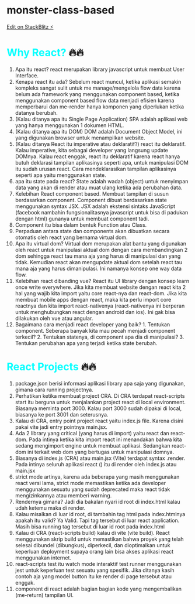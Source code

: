 # monster-class-based

[Edit on StackBlitz ⚡️](https://stackblitz.com/edit/vitejs-vite-qe5ibj)

# <span style="color: cyan;">Why React?</span> 🔥🔥

1. Apa itu react? react merupakan library javascript untuk membuat User Interface.
2. Kenapa react itu ada? Sebelum react muncul, ketika aplikasi semakin kompleks sangat sulit untuk me manage/mengelola flow data karena belum ada framework yang menggunakan component based, ketika menggunakan component based flow data menjadi efisien karena memperbarui dan me-render hanya komponen yang diperlukan ketika datanya berubah.
3. (Kalau ditanya apa itu Single Page Application) SPA adalah aplikasi web yang hanya menggunakan 1 dokumen HTML.
4. (Kalau ditanya apa itu DOM) DOM adalah Document Object Model, ini yang digunakan browser untuk menampilkan website.
5. (Kalau ditanya React itu imperative atau deklaratif?) react itu deklaratif. Kalau imperative, kita sebagai developer yang langsung update DOMnya. Kalau react enggak, react itu deklaratif karena react hanya butuh deklarasi tampilan aplikasinya seperti apa, untuk manipulasi DOM itu sudah urusan react. Cara mendeklarasikan tampilan aplikasinya seperti apa yaitu menggunakan state.
6. apa itu state pada react? State adalah wadah (object) untuk menyimpan data yang akan di render atau muat ulang ketika ada perubahan data.
7. Kelebihan React component based. Membuat tampilan di susun berdasarkan component. Component dibuat berdasarkan state menggunakan syntax JSX. JSX adalah ekstensi sintaks JavaScript (facebook nambahin fungsionalitasnya javascript untuk bisa di padukan dengan html) gunanya untuk membuat component tadi.
8. Component itu bisa dalam bentuk Function atau Class.
9. Perpaduan antara state dan components akan dibuatkan secara otomatis oleh react yang bernama virtual dom.
10. Apa itu virtual dom? Virtual dom merupakan alat bantu yang digunakan oleh react untuk manipulasi aktual dom dengan cara membandingkan 2 dom sehingga react tau mana aja yang harus di manipulasi dan yang tidak. Kemudian react akan mengupdate aktual dom setelah react tau mana aja yang harus dimanipulasi. Ini namanya konsep one way data flow.
11. Kelebihan react dibanding vue? React itu UI library dengan konsep learn once write everywhere. Jika kita membuat website dengan react kita 2 hal yang wajib kita import yaitu core react-nya dan react-dom. Jika kita membuat mobile apps dengan react, maka kita perlu import core reactnya dan kita import react-nativenya (react-nativenya ini berperan untuk menghubungkan react dengan android dan ios). Ini gak bisa dilakukan oleh vue atau angular.
12. Bagaimana cara menjadi react developer yang baik? 1. Tentukan component. Seberapa banyak kita mau pecah menjadi component terkecil? 2. Tentukan statenya, di component apa dia di manipulasi? 3. Tentukan perubahan apa yang terjadi ketika state berubah.

# <span style="color: cyan;">React Projects</span> 🔥🔥

1. package.json berisi informasi aplikasi library apa saja yang digunakan, gimana cara running projectnya.
2. Perhatikan ketika membuat project CRA. Di CRA terdapat react-scripts start itu berguna untuk menjalankan project react di local environment. Biasanya meminta port 3000. Kalau port 3000 sudah dipakai di local, biasanya ke port 3001 dan seterusnya.
3. Kalau di CRA, entry point project react yaitu index.js file. Karena disini pakai vite jadi entry pointnya main.jsx.
4. Ada 2 library yang critical (yang harus di import) yaitu react dan react-dom. Pada intinya ketika kita import react ini menandakan bahwa kita sedang mengimport engine untuk membuat aplikasi. Sedangkan react-dom ini terkait web dom yang bertugas untuk manipulasi domnya.
5. Biasanya di index.js (CRA) atau main.jsx (Vite) terdapat syntax .render. Pada intinya seluruh aplikasi react (<App>) itu di render oleh index.js atau main.jsx
6. strict mode artinya, karena ada beberapa yang masih menggunakan react versi lama, strict mode memastikan ketika ada developer menggunakan sesuatu yang sudah deprecated maka react tidak mengizinkannya atau memberi warning.
7. Rendernya gimana? Jadi dia bakalan nyari id root di index.html kalau udah ketemu maka di render.
8. Kalau misalkan di luar id root, di tambahin tag html pada index.htmlnya apakah itu valid? Ya Valid. Tapi tag tersebut di luar react application. Masih bisa running tag tersebut di luar id root pada index.html
9. Kalau di CRA (react-scripts build) kalau di vite (vite build). React menggunakan skrip build untuk memastikan bahwa proyek yang telah selesai dibundel (dibungkus), diperkecil, dan dioptimalkan untuk keperluan deployment supaya orang lain bisa akses aplikasi react menggunakan internet.
10. react-scripts test itu watch mode interaktif test runner menggunakan jest untuk keperluan test sesuatu yang spesifik. Jika ditanya kasih contoh aja yang model button itu ke render di page tersebut atau enggak.
11. component di react adalah bagian bagian kode yang mengembalikan (me-return) tampilan UI.

